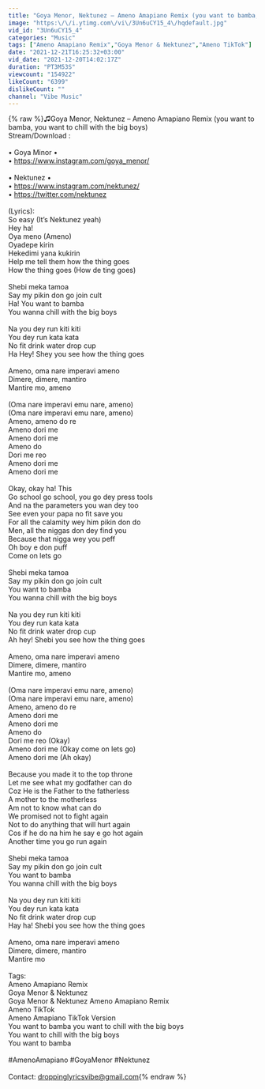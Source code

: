```yaml
---
title: "Goya Menor, Nektunez – Ameno Amapiano Remix (you want to bamba, you want to chill with the big boys)"
image: "https:\/\/i.ytimg.com\/vi\/3Un6uCY15_4\/hqdefault.jpg"
vid_id: "3Un6uCY15_4"
categories: "Music"
tags: ["Ameno Amapiano Remix","Goya Menor & Nektunez","Ameno TikTok"]
date: "2021-12-21T16:25:32+03:00"
vid_date: "2021-12-20T14:02:17Z"
duration: "PT3M53S"
viewcount: "154922"
likeCount: "6399"
dislikeCount: ""
channel: "Vibe Music"
---
```

{% raw %}♫Goya Menor, Nektunez – Ameno Amapiano Remix (you want to bamba, you want to chill with the big boys)<br />Stream/Download :<br /><br />• Goya Minor •<br />• <a rel="nofollow" target="blank" href="https://www.instagram.com/goya_menor/">https://www.instagram.com/goya_menor/</a><br /><br />• Nektunez •<br />• <a rel="nofollow" target="blank" href="https://www.instagram.com/nektunez/">https://www.instagram.com/nektunez/</a><br />• <a rel="nofollow" target="blank" href="https://twitter.com/nektunez">https://twitter.com/nektunez</a><br /><br />(Lyrics):<br />So easy (It’s Nektunez yeah)<br />Hey ha!<br />Oya meno (Ameno)<br />Oyadepe kirin<br />Hekedimi yana kukirin<br />Help me tell them how the thing goes<br />How the thing goes (How de ting goes)<br /><br />Shebi meka tamoa<br />Say my pikin don go join cult<br />Ha! You want to bamba<br />You wanna chill with the big boys<br /><br />Na you dey run kiti kiti<br />You dey run kata kata<br />No fit drink water drop cup<br />Ha Hey! Shey you see how the thing goes<br /><br />Ameno, oma nare imperavi ameno<br />Dimere, dimere, mantiro<br />Mantire mo, ameno<br /><br />(Oma nare imperavi emu nare, ameno)<br />(Oma nare imperavi emu nare, ameno)<br />Ameno, ameno do re<br />Ameno dori me<br />Ameno dori me<br />Ameno do<br />Dori me reo<br />Ameno dori me<br />Ameno dori me<br /><br />Okay, okay ha! This<br />Go school go school, you go dey press tools<br />And na the parameters you wan dey too<br />See even your papa no fit save you<br />For all the calamity wey him pikin don do<br />Men, all the niggas don dey find you<br />Because that nigga wey you peff<br />Oh boy e don puff<br />Come on lets go<br /><br />Shebi meka tamoa<br />Say my pikin don go join cult<br />You want to bamba<br />You wanna chill with the big boys<br /><br />Na you dey run kiti kiti<br />You dey run kata kata<br />No fit drink water drop cup<br />Ah hey! Shebi you see how the thing goes<br /><br />Ameno, oma nare imperavi ameno<br />Dimere, dimere, mantiro<br />Mantire mo, ameno<br /><br />(Oma nare imperavi emu nare, ameno)<br />(Oma nare imperavi emu nare, ameno)<br />Ameno, ameno do re<br />Ameno dori me<br />Ameno dori me<br />Ameno do<br />Dori me reo (Okay)<br />Ameno dori me (Okay come on lets go)<br />Ameno dori me (Ah okay)<br /><br />Because you made it to the top throne<br />Let me see what my godfather can do<br />Coz He is the Father to the fatherless<br />A mother to the motherless<br />Am not to know what can do<br />We promised not to fight again<br />Not to do anything that will hurt again<br />Cos if he do na him he say e go hot again<br />Another time you go run again<br /><br />Shebi meka tamoa<br />Say my pikin don go join cult<br />You want to bamba<br />You wanna chill with the big boys<br /><br />Na you dey run kiti kiti<br />You dey run kata kata<br />No fit drink water drop cup<br />Hay ha! Shebi you see how the thing goes<br /><br />Ameno, oma nare imperavi ameno<br />Dimere, dimere, mantiro<br />Mantire mo<br /><br />Tags:<br />Ameno Amapiano Remix<br />Goya Menor &amp; Nektunez<br />Goya Menor &amp; Nektunez Ameno Amapiano Remix<br />Ameno TikTok<br />Ameno Amapiano TikTok Version<br />You want to bamba you want to chill with the big boys <br />You want to chill with the big boys<br />You want to bamba<br /><br />#AmenoAmapiano #GoyaMenor #Nektunez<br /><br />Contact: droppinglyricsvibe@gmail.com{% endraw %}
